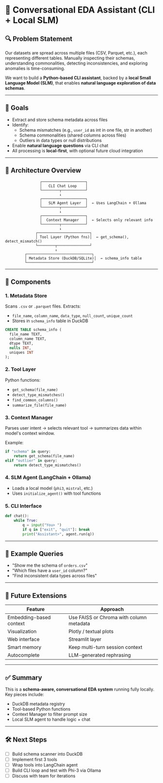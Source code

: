 
# 🧠 Conversational EDA Assistant (CLI + Local SLM)

## 🔍 Problem Statement

Our datasets are spread across multiple files (CSV, Parquet, etc.), each representing different tables. Manually inspecting their schemas, understanding commonalities, detecting inconsistencies, and exploring anomalies is time-consuming.

We want to build a **Python-based CLI assistant**, backed by a **local Small Language Model (SLM)**, that enables **natural language exploration of data schemas**.

---

## 🎯 Goals

- Extract and store schema metadata across files
- Identify:
  - Schema mismatches (e.g., `user_id` as int in one file, str in another)
  - Schema commonalities (shared columns across files)
  - Outliers in data types or null distributions
- Enable **natural language questions** via CLI chat
- All processing is **local-first**, with optional future cloud integration

---

## 🧱 Architecture Overview

```
                ┌────────────────────┐
                │   CLI Chat Loop    │
                └────────┬───────────┘
                         ↓
                ┌────────────────────┐
                │   SLM Agent Layer  │  ← Uses LangChain + Ollama
                └────────┬───────────┘
                         ↓
                ┌────────────────────┐
                │  Context Manager   │  ← Selects only relevant info
                └────────┬───────────┘
                         ↓
              ┌────────────────────────┐
              │ Tool Layer (Python fns)│  ← get_schema(), detect_mismatch()
              └────────┬───────────────┘
                       ↓
         ┌──────────────────────────────┐
         │ Metadata Store (DuckDB/SQLite)│  ← schema_info table
         └──────────────────────────────┘
```

---

## 🧰 Components

### 1. Metadata Store

Scans `.csv` or `.parquet` files. Extracts:
- `file_name`, `column_name`, `data_type`, `null_count`, `unique_count`
- Stores in `schema_info` table in DuckDB

```sql
CREATE TABLE schema_info (
  file_name TEXT,
  column_name TEXT,
  dtype TEXT,
  nulls INT,
  uniques INT
);
```

### 2. Tool Layer

Python functions:
- `get_schema(file_name)`
- `detect_type_mismatches()`
- `find_common_columns()`
- `summarize_file(file_name)`

### 3. Context Manager

Parses user intent → selects relevant tool → summarizes data within model's context window.

Example:
```python
if "schema" in query:
    return get_schema(file_name)
elif "outlier" in query:
    return detect_type_mismatches()
```

### 4. SLM Agent (LangChain + Ollama)

- Loads a local model (`phi3`, `mistral`, etc.)
- Uses `initialize_agent()` with tool functions

### 5. CLI Interface

```python
def chat():
    while True:
        q = input("You> ")
        if q in ["exit", "quit"]: break
        print("Assistant>", agent.run(q))
```

---

## 🔄 Example Queries

- "Show me the schema of `orders.csv`"
- "Which files have a `user_id` column?"
- "Find inconsistent data types across files"

---

## 🚀 Future Extensions

| Feature | Approach |
|--------|----------|
| Embedding-based context | Use FAISS or Chroma with column metadata |
| Visualization | Plotly / textual plots |
| Web interface | Streamlit layer |
| Smart memory | Keep multi-turn session context |
| Autocomplete | LLM-generated rephrasing |

---

## ✅ Summary

This is a **schema-aware, conversational EDA system** running fully locally. Key pieces include:
- DuckDB metadata registry
- Tool-based Python functions
- Context Manager to filter prompt size
- Local SLM agent to handle logic + chat

---

## 🛠 Next Steps

- [ ] Build schema scanner into DuckDB
- [ ] Implement first 3 tools
- [ ] Wrap tools into LangChain agent
- [ ] Build CLI loop and test with Phi-3 via Ollama
- [ ] Discuss with team for iterations

